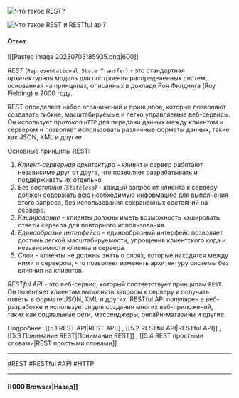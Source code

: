 ![Что такое REST?](https://youtu.be/ovV8GhIkzBE?t=352)

![Что такое REST и RESTful api?](https://youtu.be/__neFkxAO9s?t=334)

#### Ответ

![[Pasted image 20230703185935.png|600]]

*REST* (`Representational State Transfer`) - это стандартная *архитектурная модель* для построения распределенных систем, основанная на принципах, описанных в докладе Роя Филдинга (Roy Fielding) в 2000 году.

REST определяет набор ограничений и принципов, которые позволяют создавать гибкие, масштабируемые и легко управляемые веб-сервисы. Он использует протокол *`HTTP`* для передачи данных между клиентом и сервером и позволяет использовать различные форматы данных, такие как JSON, XML и другие.

Основные принципы REST:
1. *Клиент-серверная архитектура* - клиент и сервер работают независимо друг от друга, что позволяет разрабатывать и поддерживать их отдельно.
2. *Без состояния (`Stateless`)* - каждый запрос от клиента к серверу должен содержать всю необходимую информацию для выполнения этого запроса, без использования сохраненных состояний на сервере.
3. *Кэширование* - клиенты должны иметь возможность кэшировать ответы сервера для повторного использования.
4. *Единообразие интерфейса* - единообразный интерфейс позволяет достичь легкой масштабируемости, упрощения клиентского кода и независимости клиента и сервера.
5. *Слои* - клиенты не должны знать о слоях, которые находятся между ними и сервером, что позволяет изменять архитектуру системы без влияния на клиентов.

*RESTful API* - это веб-сервис, который соответствует принципам `REST`. Он позволяет клиентам выполнять запросы к серверу и получать ответы в формате JSON, XML и других. RESTful API популярен в веб-разработке и используется для создания многих веб-приложений, таких как социальные сети, мессенджеры, онлайн-магазины и другие.

Подробнее: [[5.1 REST API|REST API]] , [[5.2 RESTful API|RESTful API]] , [[5.3 Понимание REST|Понимание REST]] , [[5.4 REST простыми словами|REST простыми словами]]

___
#REST #RESTful  #API #HTTP 

___

#### [[000 Browser|Назад]]